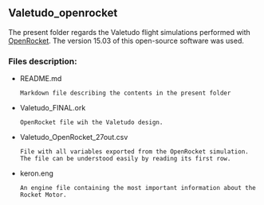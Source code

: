 ## Valetudo_openrocket

The present folder regards the Valetudo flight simulations performed with [OpenRocket](http://openrocket.info/). The version 15.03 of this open-source software was used.


### Files description:

- README.md

      Markdown file describing the contents in the present folder

- Valetudo_FINAL.ork

      OpenRocket file wih the Valetudo design.

- Valetudo_OpenRocket_27out.csv

      File with all variables exported from the OpenRocket simulation. 
      The file can be understood easily by reading its first row.

- keron.eng

      An engine file containing the most important information about the Rocket Motor.
